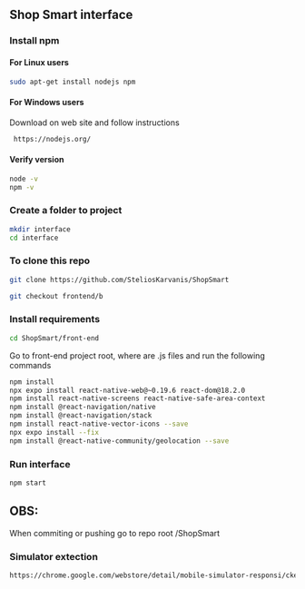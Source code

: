 ## Shop Smart interface

### Install npm

#### For Linux users

```bash
sudo apt-get install nodejs npm
```

#### For Windows users

Download on web site and follow instructions

```bash
 https://nodejs.org/
```

#### Verify version

```bash
node -v
npm -v
```

### Create a folder to project

```bash
mkdir interface
cd interface
```

### To clone this repo

```bash
git clone https://github.com/SteliosKarvanis/ShopSmart
```

```bash
git checkout frontend/b
```

### Install requirements

```bash
cd ShopSmart/front-end
```

Go to front-end project root, where are .js files and run the following commands

```bash
npm install
npx expo install react-native-web@~0.19.6 react-dom@18.2.0
npm install react-native-screens react-native-safe-area-context
npm install @react-navigation/native
npm install @react-navigation/stack
npm install react-native-vector-icons --save
npx expo install --fix
npm install @react-native-community/geolocation --save
```

### Run interface

```bash
npm start
```

## OBS: 

When commiting or pushing go to repo root /ShopSmart

### Simulator extection

```bash
https://chrome.google.com/webstore/detail/mobile-simulator-responsi/ckejmhbmlajgoklhgbapkiccekfoccmk/related?hl=fr
```
